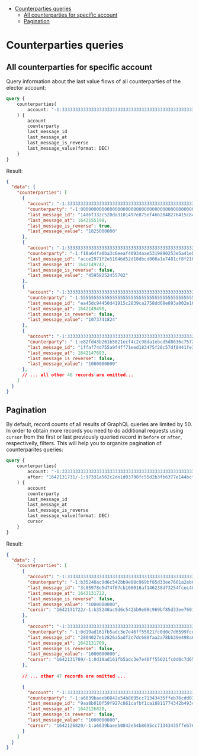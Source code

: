 - [Counterparties queries](#counterparties-queries)
  - [All counterparties for specific account](#all-counterparties-for-specific-account)
  - [Pagination](#pagination)

# Counterparties queries

## All counterparties for specific account

Query information about the last value flows of all counterparties of the elector account:

```graphql
query {
	counterparties(
		account: "-1:3333333333333333333333333333333333333333333333333333333333333333"
	) {
		account
		counterparty
		last_message_id
		last_message_at
		last_message_is_reverse
		last_message_value(format: DEC)
	}
}
```

Result:
```json
{
  "data": {
    "counterparties": [
      {
        "account": "-1:3333333333333333333333333333333333333333333333333333333333333333",
        "counterparty": "-1:0000000000000000000000000000000000000000000000000000000000000000",
        "last_message_id": "14d6f332c520da3101497e875ef4662048276415c8c200c1b744f7c47fb3ea21",
        "last_message_at": 1642155198,
        "last_message_is_reverse": true,
        "last_message_value": "1825000000"
      },
      {
        "account": "-1:3333333333333333333333333333333333333333333333333333333333333333",
        "counterparty": "-1:f18a64fa0ba3c6eeaf40934aae5319890253e5a41ebcd28268831c8ef1601efd",
        "last_message_id": "acce2971f2e51046d52d18dbcd808a1e7481cf8f216986053aa8c3a6784327d3",
        "last_message_at": 1642149742,
        "last_message_is_reverse": false,
        "last_message_value": "45958252455702"
      },
      {
        "account": "-1:3333333333333333333333333333333333333333333333333333333333333333",
        "counterparty": "-1:5555555555555555555555555555555555555555555555555555555555555555",
        "last_message_id": "ea45dc94450d41915c2839ca2758dd68e893a802e16caf002ecb26438f24a27b",
        "last_message_at": 1642149490,
        "last_message_is_reverse": false,
        "last_message_value": "1073741824"
      },
      {
        "account": "-1:3333333333333333333333333333333333333333333333333333333333333333",
        "counterparty": "-1:e82fd43b261b5021ecf4c2c98da1ebcd5d8636c757290581cbc44581e8ce9e4c",
        "last_message_id": "1ffaf74d755a9f4ff71eed183475f20c57df8441fe39827f8a786a58aa830db9",
        "last_message_at": 1642147693,
        "last_message_is_reverse": false,
        "last_message_value": "1000000000"
      },
      // ... all other 46 records are omitted...
    ]
  }
}
```

## Pagination

By default, record counts of all results of GraphQL queries are limited by 50. In order to obtain more records you need to do additional requests using `cursor` from the first or last previously queried record in `before` or `after`, respectivelly, filters. This will help you to organize pagination of counterparites queries:

```graphql
query {
	counterparties(
		account: "-1:3333333333333333333333333333333333333333333333333333333333333333"
		after: "1642131731/-1:97331a562c2de1d03798fc55d2b3fb6377e144bcfec22b13a9e0fc39948661c8"
	) {
		account
		counterparty
		last_message_id
		last_message_at
		last_message_is_reverse
		last_message_value(format: DEC)
		cursor
	}
}
```

Result:
```json
{
  "data": {
    "counterparties": [
      {
        "account": "-1:3333333333333333333333333333333333333333333333333333333333333333",
        "counterparty": "-1:b35240ac9d6c542bb9e08c969bf85d33ee7601a2eb633d831f9fc67fcc12106f",
        "last_message_id": "3c85978e5d74f67cb160016af146238d73254fcec400e04d30d0b6f82db99834",
        "last_message_at": 1642131722,
        "last_message_is_reverse": false,
        "last_message_value": "1000000000",
        "cursor": "1642131722/-1:b35240ac9d6c542bb9e08c969bf85d33ee7601a2eb633d831f9fc67fcc12106f"
      },
      {
        "account": "-1:3333333333333333333333333333333333333333333333333333333333333333",
        "counterparty": "-1:0d19ad161fb5adc3e7e46ff55021fc0d0c7d6599fcda9606af78f0f907af8fec",
        "last_message_id": "2804027eb2826a5adf2c7dc680faa2a78bb39e498a64dbc2b22ae1794cd7b5a2",
        "last_message_at": 1642131709,
        "last_message_is_reverse": false,
        "last_message_value": "1000000000",
        "cursor": "1642131709/-1:0d19ad161fb5adc3e7e46ff55021fc0d0c7d6599fcda9606af78f0f907af8fec"
      },
      
      // ... other 47 records are omitted ...

      {
        "account": "-1:3333333333333333333333333333333333333333333333333333333333333333",
        "counterparty": "-1:a6639baeeb0842e54b8695cc71343435ffeb76cdd03f5c6e6860bc8c2cf1ec6f",
        "last_message_id": "9aa8b010f59f927c861cafbf1ca18811774342b493ccd32a2dca453c4bbfc538",
        "last_message_at": 1642126820,
        "last_message_is_reverse": false,
        "last_message_value": "1000000000",
        "cursor": "1642126820/-1:a6639baeeb0842e54b8695cc71343435ffeb76cdd03f5c6e6860bc8c2cf1ec6f"
      }
    ]
  }
}
```
